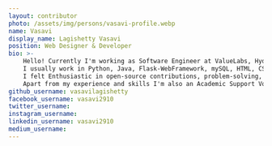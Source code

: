 ```yaml
---
layout: contributor
photo: /assets/img/persons/vasavi-profile.webp
name: Vasavi
display_name: Lagishetty Vasavi
position: Web Designer & Developer
bio: >-
    Hello! Currently I'm working as Software Engineer at ValueLabs, Hyderabad.
    I usually work in Python, Java, Flask-WebFramework, mySQL, HTML, CSS, JS and also familiar with Low Code Platforms, React, ML(Basics), Swift-Xcode (IoS). 
    I felt Enthusiastic in open-source contributions, problem-solving, algorithms, love to explore and build real-time applications.
    Apart from my experience and skills I'm also an Academic Support Volunteer(AVS) at Make A Difference(MAD) Non-profitable organization & Volunteer and Developer at Swecha FSMI.
github_username: vasavilagishetty
facebook_username: vasavi2910
twitter_username: 
instagram_username: 
linkedin_username: vasavi2910
medium_username: 
---
```

